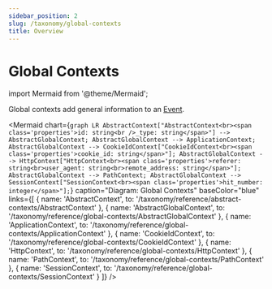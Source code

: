 ```yaml
---
sidebar_position: 2
slug: /taxonomy/global-contexts
title: Overview
---
```


# Global Contexts

import Mermaid from '@theme/Mermaid';

Global contexts add general information to an [Event](/tracking/core-concepts/events.md). 

<Mermaid chart={`
	graph LR
        AbstractContext["AbstractContext<br><span class='properties'>id: string<br />_type: string</span>"] --> AbstractGlobalContext;
        AbstractGlobalContext --> ApplicationContext;
        AbstractGlobalContext --> CookieIdContext["CookieIdContext<br><span class='properties'>cookie_id: string</span>"];
        AbstractGlobalContext --> HttpContext["HttpContext<br><span class='properties'>referer: string<br>user_agent: string<br>remote_address: string</span>"];
        AbstractGlobalContext --> PathContext;
        AbstractGlobalContext --> SessionContext["SessionContext<br><span class='properties'>hit_number: integer</span>"];
`} 
  caption="Diagram: Global Contexts" 
  baseColor="blue" 
  links={[
    { name: 'AbstractContext', to: '/taxonomy/reference/abstract-contexts/AbstractContext' },
    { name: 'AbstractGlobalContext', to: '/taxonomy/reference/global-contexts/AbstractGlobalContext' },
    { name: 'ApplicationContext', to: '/taxonomy/reference/global-contexts/ApplicationContext' },
    { name: 'CookieIdContext', to: '/taxonomy/reference/global-contexts/CookieIdContext' },
    { name: 'HttpContext', to: '/taxonomy/reference/global-contexts/HttpContext' },
    { name: 'PathContext', to: '/taxonomy/reference/global-contexts/PathContext' },
    { name: 'SessionContext', to: '/taxonomy/reference/global-contexts/SessionContext' }
  ]}
/>
